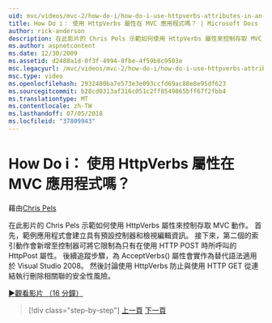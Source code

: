 ```yaml
---
uid: mvc/videos/mvc-2/how-do-i/how-do-i-use-httpverbs-attributes-in-an-mvc-application
title: How Do i： 使用 HttpVerbs 屬性在 MVC 應用程式嗎？ | Microsoft Docs
author: rick-anderson
description: 在此影片的 Chris Pels 示範如何使用 HttpVerbs 屬性來控制存取 MVC 動作。 首先，範例應用程式會透過預設共同...
ms.author: aspnetcontent
ms.date: 12/30/2009
ms.assetid: d2488a1d-0f3f-4994-8fbe-4f59b8c9503e
msc.legacyurl: /mvc/videos/mvc-2/how-do-i/how-do-i-use-httpverbs-attributes-in-an-mvc-application
msc.type: video
ms.openlocfilehash: 2932480ba7e573e3e093ccfd69ac88e8e95df623
ms.sourcegitcommit: b28cd0313af316c051c2ff8549865bff67f2fbb4
ms.translationtype: MT
ms.contentlocale: zh-TW
ms.lasthandoff: 07/05/2018
ms.locfileid: "37809943"
---
```

<a name="how-do-i-use-httpverbs-attributes-in-an-mvc-application"></a>How Do i： 使用 HttpVerbs 屬性在 MVC 應用程式嗎？
====================
藉由[Chris Pels](https://twitter.com/chrispels)

在此影片的 Chris Pels 示範如何使用 HttpVerbs 屬性來控制存取 MVC 動作。 首先，範例應用程式會建立具有預設控制器和檢視編輯資訊。 接下來，第二個的索引動作會新增至控制器可將它限制為只有在使用 HTTP POST 時所呼叫的 HttpPost 屬性。 後續追蹤步驟，為 AcceptVerbs() 屬性會實作為替代語法適用於 Visual Studio 2008。 然後討論使用 HttpVerbs 防止與使用 HTTP GET 從連結執行刪除相關聯的安全性風險。

[&#9654;觀看影片 （16 分鐘）](https://channel9.msdn.com/Blogs/ASP-NET-Site-Videos/how-do-i-use-httpverbs-attributes-in-an-mvc-application)

> [!div class="step-by-step"]
> [上一頁](how-do-i-work-with-model-binders-in-an-mvc-application.md)
> [下一頁](mvc2-html-encoding.md)
